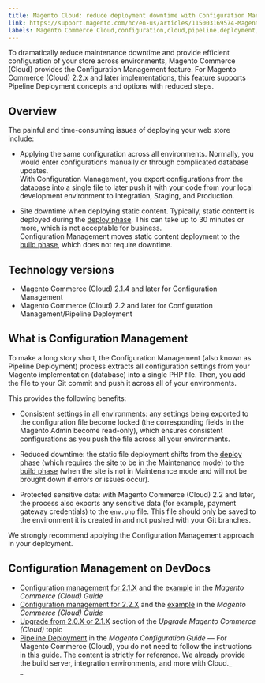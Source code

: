 ```yaml
---
title: Magento Cloud: reduce deployment downtime with Configuration Management
link: https://support.magento.com/hc/en-us/articles/115003169574-Magento-Cloud-reduce-deployment-downtime-with-Configuration-Management
labels: Magento Commerce Cloud,configuration,cloud,pipeline,deployment,management,2.2,downtime,2.1.4,2.2.x,how to
---
```


To dramatically reduce maintenance downtime and provide efficient configuration of your store across environments, Magento Commerce (Cloud) provides the Configuration Management feature. For Magento Commerce (Cloud) 2.2.x and later implementations, this feature supports Pipeline Deployment concepts and options with reduced steps.

## Overview

The painful and time-consuming issues of deploying your web store include:

* Applying the same configuration across all environments. Normally, you would enter configurations manually or through complicated database updates.  
     With Configuration Management, you export configurations from the database into a single file to later push it with your code from your local development environment to Integration, Staging, and Production.  
      
    
* Site downtime when deploying static content. Typically, static content is deployed during the [deploy phase](http://devdocs.magento.com/guides/v2.2/cloud/reference/discover-deploy.html#cloud-deploy-over-phases-hook). This can take up to 30 minutes or more, which is not acceptable for business.  
     Configuration Management moves static content deployment to the [build phase](http://devdocs.magento.com/guides/v2.2/cloud/reference/discover-deploy.html#cloud-deploy-over-phases-build), which does not require downtime.

## Technology versions

* Magento Commerce (Cloud) 2.1.4 and later for Configuration Management
* Magento Commerce (Cloud) 2.2 and later for Configuration Management/Pipeline Deployment

## What is Configuration Management

To make a long story short, the Configuration Management (also known as Pipeline Deployment) process extracts all configuration settings from your Magento implementation (database) into a single PHP file. Then, you add the file to your Git commit and push it across all of your environments.

This provides the following benefits:

* Consistent settings in all environments: any settings being exported to the configuration file become locked (the corresponding fields in the Magento Admin become read-only), which ensures consistent configurations as you push the file across all your environments.  
     
* Reduced downtime: the static file deployment shifts from the [deploy phase](http://devdocs.magento.com/guides/v2.2/cloud/reference/discover-deploy.html#cloud-deploy-over-phases-hook) (which requires the site to be in the Maintenance mode) to the [build phase](http://devdocs.magento.com/guides/v2.2/cloud/reference/discover-deploy.html#cloud-deploy-over-phases-build) (when the site is not in Maintenance mode and will not be brought down if errors or issues occur).  
     
* Protected sensitive data: with Magento Commerce (Cloud) 2.2 and later, the process also exports any sensitive data (for example, payment gateway credentials) to the `` env.php `` file. This file should only be saved to the environment it is created in and not pushed with your Git branches.

We strongly recommend applying the Configuration Management approach in your deployment.

## Configuration Management on DevDocs

* [Configuration management for 2.1.X](http://devdocs.magento.com/guides/v2.1/cloud/live/sens-data-over.html) and the [example](http://devdocs.magento.com/guides/v2.1/cloud/live/sens-data-initial.html) in the _Magento Commerce (Cloud) Guide_
* [Configuration management for 2.2.X](http://devdocs.magento.com/guides/v2.2/cloud/live/sens-data-over.html) and the [example](http://devdocs.magento.com/guides/v2.2/cloud/live/sens-data-initial.html) in the _Magento Commerce (Cloud) Guide_
* [Upgrade from 2.0.X or 2.1.X](http://devdocs.magento.com/guides/v2.2/cloud/project/project-upgrade.html#old-version) section of the _Upgrade Magento Commerce (Cloud)_ topic
* [Pipeline Deployment](http://devdocs.magento.com/guides/v2.2/config-guide/deployment/) in the _Magento Configuration Guide_ — For Magento Commerce (Cloud), you do not need to follow the instructions in this guide. The content is strictly for reference. We already provide the build server, integration environments, and more with Cloud._  
    _